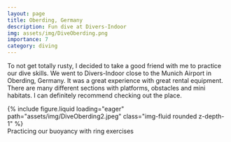 ```yaml
---
layout: page
title: Oberding, Germany
description: Fun dive at Divers-Indoor
img: assets/img/DiveOberding.png
importance: 7
category: diving
---
```


To not get totally rusty, I decided to take a good friend with me to practice our dive skills. We went to Divers-Indoor close to the Munich Airport in Oberding, Germany. It was a great experience with great rental equipment. There are many different sections with platforms, obstacles and mini habitats. I can definitely recommend checking out the place.

<div class="row mt-3">
    <div class="col-sm mt-3 mt-md-0">
        {% include figure.liquid loading="eager" path="assets/img/DiveOberding2.jpeg" class="img-fluid rounded z-depth-1" %}
    </div>
</div>
<div class="caption">
    Practicing our buoyancy with ring exercises
</div>
